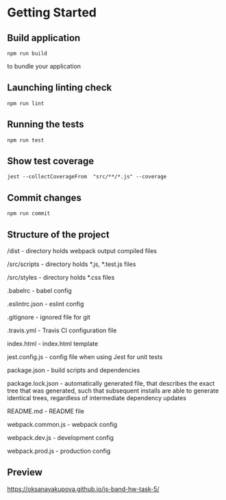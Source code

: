 # Getting Started

## Build application

```
npm run build
```

to bundle your application

## Launching linting check
```
npm run lint
```

## Running the tests
```
npm run test
```

## Show test coverage
```
jest --collectCoverageFrom  "src/**/*.js" --coverage
```

## Commit changes
```
npm run commit
```


## Structure of the project
/dist - directory holds webpack output compiled files

/src/scripts - directory holds *.js, *.test.js files

/src/styles - directory holds *.css files

.babelrc - babel config

.eslintrc.json - eslint config

.gitignore - ignored file for git

.travis.yml - Travis CI configuration file

index.html - index.html template

jest.config.js - config file when using Jest for unit tests

package.json - build scripts and dependencies

package.lock.json - automatically generated file, that describes the exact tree that was generated, such that subsequent installs are able to generate identical trees, regardless of intermediate dependency updates

README.md - README file

webpack.common.js - webpack config

webpack.dev.js - development config

webpack.prod.js - production config

## Preview
https://oksanayakupova.github.io/js-band-hw-task-5/
